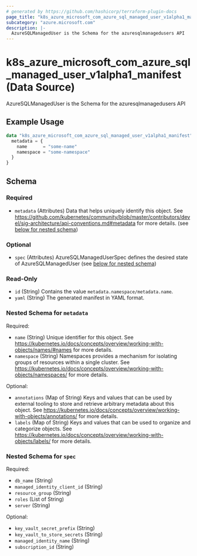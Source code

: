 ```yaml
---
# generated by https://github.com/hashicorp/terraform-plugin-docs
page_title: "k8s_azure_microsoft_com_azure_sql_managed_user_v1alpha1_manifest Data Source - terraform-provider-k8s"
subcategory: "azure.microsoft.com"
description: |-
  AzureSQLManagedUser is the Schema for the azuresqlmanagedusers API
---
```


# k8s_azure_microsoft_com_azure_sql_managed_user_v1alpha1_manifest (Data Source)

AzureSQLManagedUser is the Schema for the azuresqlmanagedusers API

## Example Usage

```terraform
data "k8s_azure_microsoft_com_azure_sql_managed_user_v1alpha1_manifest" "example" {
  metadata = {
    name      = "some-name"
    namespace = "some-namespace"
  }
}
```

<!-- schema generated by tfplugindocs -->
## Schema

### Required

- `metadata` (Attributes) Data that helps uniquely identify this object. See https://github.com/kubernetes/community/blob/master/contributors/devel/sig-architecture/api-conventions.md#metadata for more details. (see [below for nested schema](#nestedatt--metadata))

### Optional

- `spec` (Attributes) AzureSQLManagedUserSpec defines the desired state of AzureSQLManagedUser (see [below for nested schema](#nestedatt--spec))

### Read-Only

- `id` (String) Contains the value `metadata.namespace/metadata.name`.
- `yaml` (String) The generated manifest in YAML format.

<a id="nestedatt--metadata"></a>
### Nested Schema for `metadata`

Required:

- `name` (String) Unique identifier for this object. See https://kubernetes.io/docs/concepts/overview/working-with-objects/names/#names for more details.
- `namespace` (String) Namespaces provides a mechanism for isolating groups of resources within a single cluster. See https://kubernetes.io/docs/concepts/overview/working-with-objects/namespaces/ for more details.

Optional:

- `annotations` (Map of String) Keys and values that can be used by external tooling to store and retrieve arbitrary metadata about this object. See https://kubernetes.io/docs/concepts/overview/working-with-objects/annotations/ for more details.
- `labels` (Map of String) Keys and values that can be used to organize and categorize objects. See https://kubernetes.io/docs/concepts/overview/working-with-objects/labels/ for more details.


<a id="nestedatt--spec"></a>
### Nested Schema for `spec`

Required:

- `db_name` (String)
- `managed_identity_client_id` (String)
- `resource_group` (String)
- `roles` (List of String)
- `server` (String)

Optional:

- `key_vault_secret_prefix` (String)
- `key_vault_to_store_secrets` (String)
- `managed_identity_name` (String)
- `subscription_id` (String)
